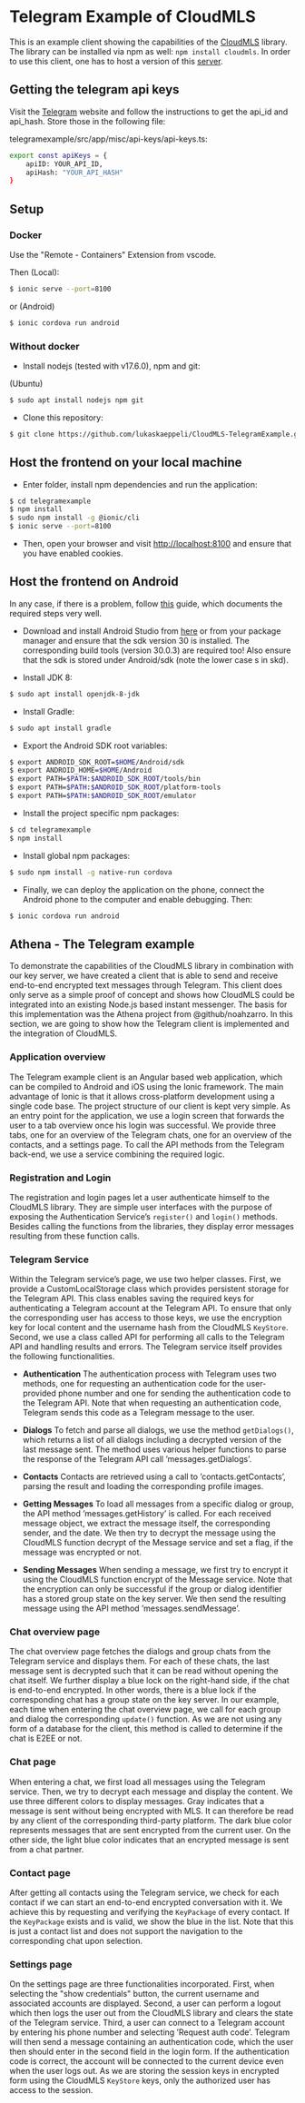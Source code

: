 # Telegram Example of CloudMLS

This is an example client showing the capabilities of the [CloudMLS](https://github.com/lukaskaeppeli/CloudMLS) library.
The library can be installed via npm as well: `npm install cloudmls`. In order to use this client, one has to host a version of this [server](https://github.com/lukaskaeppeli/CloudMLS-KeyServer).


## Getting the telegram api keys
Visit the [Telegram](https://core.telegram.org/api/obtaining_api_id) website and follow the instructions to get the api_id and api_hash. Store those in the following file:

telegramexample/src/app/misc/api-keys/api-keys.ts:
```bash
export const apiKeys = {
    apiID: YOUR_API_ID, 	
    apiHash: "YOUR_API_HASH"
}
```


## Setup

### Docker
Use the "Remote - Containers" Extension from vscode.

Then (Local):
```bash
$ ionic serve --port=8100
```

or (Android)

```bash
$ ionic cordova run android
```


### Without docker

- Install nodejs (tested with v17.6.0), npm and git:

(Ubuntu)
```bash
$ sudo apt install nodejs npm git
```

- Clone this repository:

```bash
$ git clone https://github.com/lukaskaeppeli/CloudMLS-TelegramExample.git
```


## Host the frontend on your local machine

- Enter folder, install npm dependencies and run the application:

```bash
$ cd telegramexample
$ npm install
$ sudo npm install -g @ionic/cli
$ ionic serve --port=8100
```

- Then, open your browser and visit [http://localhost:8100](http://localhost:8100) and ensure that you have enabled cookies.


## Host the frontend on Android
In any case, if there is a problem, follow [this](https://ionicframework.com/docs/developing/android) guide, which documents the required steps very well.

- Download and install Android Studio from [here](https://developer.android.com/studio) or from your package manager and ensure that the sdk version 30 is installed. The corresponding build tools (version 30.0.3) are required too! Also ensure that the sdk is stored under Android/sdk (note the lower case s in skd).

- Install JDK 8:
```bash
$ sudo apt install openjdk-8-jdk
```

- Install Gradle:
```bash
$ sudo apt install gradle
```

- Export the Android SDK root variables:
```bash
$ export ANDROID_SDK_ROOT=$HOME/Android/sdk 
$ export ANDROID_HOME=$HOME/Android
$ export PATH=$PATH:$ANDROID_SDK_ROOT/tools/bin
$ export PATH=$PATH:$ANDROID_SDK_ROOT/platform-tools
$ export PATH=$PATH:$ANDROID_SDK_ROOT/emulator
```

- Install the project specific npm packages:
```bash 
$ cd telegramexample
$ npm install
```

- Install global npm packages:
```bash
$ sudo npm install -g native-run cordova
```

- Finally, we can deploy the application on the phone, connect the Android phone to the computer and enable debugging. Then:
```bash
$ ionic cordova run android
```


## Athena - The Telegram example

To demonstrate the capabilities of the CloudMLS library in combination
with our key server, we have created a client that is able to send and
receive end-to-end encrypted text messages through Telegram. This client
does only serve as a simple proof of concept and shows how CloudMLS
could be integrated into an existing Node.js based instant messenger.
The basis for this implementation was the Athena project from @github/noahzarro.
In this section, we are going to show how the Telegram client is
implemented and the integration of CloudMLS.

### Application overview

The Telegram example client is an Angular based web application, which
can be compiled to Android and iOS using the Ionic framework. The main
advantage of Ionic is that it allows cross-platform development using a
single code base. The project structure of our client is kept very
simple. As an entry point for the application, we use a login screen
that forwards the user to a tab overview once his login was successful.
We provide three tabs, one for an overview of the Telegram chats, one
for an overview of the contacts, and a settings page. To call the API
methods from the Telegram back-end, we use a service combining the
required logic.

### Registration and Login

The registration and login pages let a user authenticate himself to the
CloudMLS library. They are simple user interfaces with the purpose of
exposing the Authentication Service’s `register()` and `login()`
methods. Besides calling the functions from the libraries, they display
error messages resulting from these function calls.

### Telegram Service

Within the Telegram service’s page, we use two helper classes. First, we
provide a CustomLocalStorage class which provides persistent storage for
the Telegram API. This class enables saving the required keys for
authenticating a Telegram account at the Telegram API. To ensure that
only the corresponding user has access to those keys, we use the
encryption key for local content and the username hash from the CloudMLS
`KeyStore`. Second, we use a class called API for performing all calls to 
the Telegram API and handling results and errors. The Telegram service 
itself provides the following functionalities.

-   **Authentication** The authentication process with Telegram uses two
    methods, one for requesting an authentication code for the
    user-provided phone number and one for sending the authentication
    code to the Telegram API. Note that when requesting an
    authentication code, Telegram sends this code as a Telegram message
    to the user.

-   **Dialogs** To fetch and parse all dialogs, we use the method
    `getDialogs()`, which returns a list of all dialogs including a
    decrypted version of the last message sent. The method uses various
    helper functions to parse the response of the Telegram API call
    ’messages.getDialogs’.

-   **Contacts** Contacts are retrieved using a call to
    ’contacts.getContacts’, parsing the result and loading the
    corresponding profile images.

-   **Getting Messages** To load all messages from a specific dialog or
    group, the API method ’messages.getHistory’ is called. For each
    received message object, we extract the message itself, the
    corresponding sender, and the date. We then try to decrypt the
    message using the CloudMLS function decrypt of the Message service
    and set a flag, if the message was encrypted or not.

-   **Sending Messages** When sending a message, we first try to encrypt
    it using the CloudMLS function encrypt of the Message service. Note
    that the encryption can only be successful if the group or dialog
    identifier has a stored group state on the key server. We then send
    the resulting message using the API method ’messages.sendMessage’.


### Chat overview page

The chat overview page fetches the dialogs and group chats from the
Telegram service and displays them. For each of
these chats, the last message sent is decrypted such that it can be read
without opening the chat itself. We further display a blue lock on the
right-hand side, if the chat is end-to-end encrypted. In other words,
there is a blue lock if the corresponding chat has a group state on the
key server. In our example, each time when entering the chat overview
page, we call for each group and dialog the corresponding `update()` 
function. As we are not using any form of a database for the
client, this method is called to determine if the chat is E2EE or not.

### Chat page

When entering a chat, we first load all messages using the Telegram
service. Then, we try to decrypt each message and display the content.
We use three different colors to display messages. Gray indicates that a 
message is sent without being encrypted with MLS. It can therefore be 
read by any client of the corresponding third-party platform. The dark 
blue color represents messages that are sent encrypted from the current 
user. On the other side, the light blue color indicates that an encrypted 
message is sent from a chat partner.

### Contact page

After getting all contacts using the Telegram service, we check for each
contact if we can start an end-to-end encrypted conversation with it. We
achieve this by requesting and verifying the `KeyPackage` of every
contact. If the `KeyPackage` exists and is valid, we show the blue in
the list. Note that this is just a contact list and does not support the
navigation to the corresponding chat upon selection.

### Settings page

On the settings page are three functionalities incorporated. First, when
selecting the "show credentials" button, the current username and
associated accounts are displayed. Second, a user can perform a logout
which then logs the user out from the CloudMLS library and clears the
state of the Telegram service. Third, a user can connect to a Telegram
account by entering his phone number and selecting ’Request auth code’.
Telegram will then send a message containing an authentication code,
which the user then should enter in the second field in the login form.
If the authentication code is correct, the account will be connected to
the current device even when the user logs out. As we are storing the
session keys in encrypted form using the CloudMLS `KeyStore` keys, only
the authorized user has access to the session.
